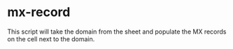 # mx-record
This script will take the domain from the sheet and populate the MX records on the cell next to the domain.
